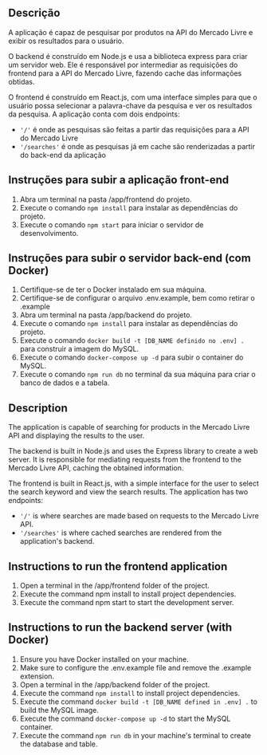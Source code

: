## Descrição

A aplicação é capaz de pesquisar por produtos na API do Mercado Livre e exibir os resultados para o usuário.

O backend é construído em Node.js e usa a biblioteca express para criar um servidor web. Ele é responsável por intermediar as requisições do frontend para a API do Mercado Livre, fazendo cache das informações obtidas.

O frontend é construído em React.js, com uma interface simples para que o usuário possa selecionar a palavra-chave da pesquisa e ver os resultados da pesquisa. A aplicação conta com dois endpoints:

- `'/'` é onde as pesquisas são feitas a partir das requisições para a API do Mercado Livre
- `'/searches'` é onde as pesquisas já em cache são renderizadas a partir do back-end da aplicação

## Instruções para subir a aplicação front-end

1. Abra um terminal na pasta /app/frontend do projeto.
2. Execute o comando `npm install` para instalar as dependências do projeto.
3. Execute o comando `npm start` para iniciar o servidor de desenvolvimento.

## Instruções para subir o servidor back-end (com Docker)


1. Certifique-se de ter o Docker instalado em sua máquina.
2. Certifique-se de configurar o arquivo .env.example, bem como retirar o .example
3. Abra um terminal na pasta /app/backend do projeto.
4. Execute o comando `npm install` para instalar as dependências do projeto.
5. Execute o comando `docker build -t [DB_NAME definido no .env] .` para construir a imagem do MySQL.
6. Execute o comando `docker-compose up -d` para subir o container do MySQL.
7. Execute o comando `npm run db` no terminal da sua máquina para criar o banco de dados e a tabela.

## Description

The application is capable of searching for products in the Mercado Livre API and displaying the results to the user.

The backend is built in Node.js and uses the Express library to create a web server. It is responsible for mediating requests from the frontend to the Mercado Livre API, caching the obtained information.

The frontend is built in React.js, with a simple interface for the user to select the search keyword and view the search results. The application has two endpoints:

- `'/'` is where searches are made based on requests to the Mercado Livre API.
- `'/searches'` is where cached searches are rendered from the application's backend.

## Instructions to run the frontend application

1. Open a terminal in the /app/frontend folder of the project.
2. Execute the command npm install to install project dependencies.
3. Execute the command npm start to start the development server.

## Instructions to run the backend server (with Docker)

1. Ensure you have Docker installed on your machine.
2. Make sure to configure the .env.example file and remove the .example extension.
3. Open a terminal in the /app/backend folder of the project.
4. Execute the command `npm install` to install project dependencies.
5. Execute the command `docker build -t [DB_NAME defined in .env] .` to build the MySQL image.
6. Execute the command `docker-compose up -d` to start the MySQL container.
7. Execute the command `npm run db` in your machine's terminal to create the database and table.
